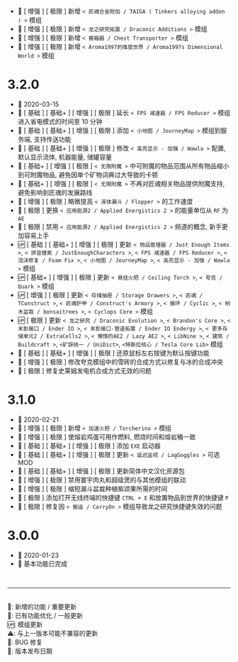   - 🌟 [ 增强 ] [ 极限 ] 新增 `< 匠魂合金附加 / TAIGA ( Tinkers alloying addon ) >` 模组
  - 🌟 [ 增强 ] [ 极限 ] 新增 `< 龙之研究拓展 / Draconic Additions >` 模组
  - 🌟 [ 增强 ] [ 极限 ] 新增 `< 搬箱器 / Chest Transporter >` 模组
  - 🌟 [ 增强 ] [ 极限 ] 新增 `< Aroma1997的维度世界 / Aroma1997s Dimensional World >` 模组

# 3.2.0
  - 📅 2020-03-15
  - 💄 [ 基础 ] [ 基础+ ] [ 增强 ] [ 极限 ] 延长 `< FPS 减速器 / FPS Reducer >` 模组进入省电模式的时间至 10 分钟
  - 💄 [ 基础 ] [ 基础+ ] [ 增强 ] [ 极限 ] 添加 `< 小地图 / JourneyMap >` 模组到服务端, 支持传送功能
  - 💄 [ 基础 ] [ 基础+ ] [ 增强 ] [ 极限 ] 修改 `< 高亮显示 - 加强 / Wawla >` 配置, 默认显示流体, 机器能量, 储罐容量
  - 💄 [ 基础+ ] [ 增强 ] [ 极限 ] `< 无限附魔 >` 中可附魔的物品范围从所有物品缩小到可附魔物品, 避免因单个矿物词典过大导致的卡顿
  - 💄 [ 基础+ ] [ 增强 ] [ 极限 ] `< 无限附魔 >` 不再对匠魂相关物品提供附魔支持, 避免影响到匠魂的发展路线
  - 💄 [ 增强 ] [ 极限 ] 略微提高 `< 液体漏斗 / Flopper >` 的工作速度
  - 💄 [ 极限 ] 更换 `< 应用能源2 / Applied Energistics 2 >` 的能量单位从 `RF` 为 `AE`
  - 💄 [ 极限 ] 禁用 `< 应用能源2 / Applied Energistics 2 >` 频道的概念, 新手更加容易上手
  - 🆙 [ 基础 ] [ 基础+ ] [ 增强 ] [ 极限 ] 更新 `< 物品管理器 / Just Enough Items >`, `< 拼音搜索 / JustEnoughCharacters >`, `< FPS 减速器 / FPS Reducer >`, `< 泡沫修复 / Foam Fix >`, `< 小地图 / JourneyMap >`, `< 高亮显示 - 加强 / Wawla >` 模组
  - 🆙 [ 基础+ ] [ 增强 ] [ 极限 ] 更新 `< 悬挂火把 / Ceiling Torch >`, `< 夸克 / Quark >` 模组
  - 🆙 [ 增强 ] [ 极限 ] 更新 `< 存储抽屉 / Storage Drawers >`, `< 匠魂 / TConstruct >`, `< 匠魂护甲 / Construct's Armory >`, `< 循环 / Cyclic >`, `< 树木盆栽 / bonsaitrees >`, `< Cyclops Core >` 模组
  - 🆙 [ 极限 ] 更新 `< 龙之研究 / Draconic Evolution >`, `< Brandon's Core >`, `< 末影接口 / Ender IO >`, `< 末影接口-管道拓展 / Ender IO Endergy >`, `< 更多存储单元2 / ExtraCells2 >`, `< 懒惰的AE2 / Lazy AE2 >`, `< LibNine >`, `< 建筑 / Buildcraft >`, `<矿辞统一 / UniDict>`, `<特斯拉核心 / Tesla Core Lib>` 模组
  - 🐞 [ 基础 ] [ 基础+ ] [ 增强 ] [ 极限 ] 还原鼠标左右按键为默认按键功能
  - 🐞 [ 增强 ] [ 极限 ] 修改夸克模组中的雪砖的合成方式以修复与冰的合成冲突
  - 🐞 [ 极限 ] 修复史莱姆发电机合成方式无效的问题

# 3.1.0
  - 📅 2020-02-21
  - 🌟 [ 增强 ] [ 极限 ] 新增 `< 加速火把 / Torcherino >` 模组
  - 🌟 [ 增强 ] [ 极限 ] 使熔岩鸡蛋可用作燃料, 燃烧时间和熔岩桶一致
  - 💄 [ 基础 ] [ 基础+ ] [ 增强 ] [ 极限 ] 添加 `EXE` 启动器
  - 💄 [ 基础 ] [ 基础+ ] [ 增强 ] [ 极限 ] 更新 `< 延迟监视 / LagGoggles >` 可选 MOD
  - 💄 [ 基础 ] [ 基础+ ] [ 增强 ] [ 极限 ] 更新简体中文汉化资源包
  - 💄 [ 增强 ] [ 极限 ] 禁用寰宇肉丸和超级煲的与其他模组的联动
  - 💄 [ 增强 ] [ 极限 ] 缩短漏斗盆栽种植紫颂果所需的时间
  - 💄 [ 极限 ] 添加打开无线终端的快捷键 `CTRL + E` 和放置物品到世界的快捷键 `P`
  - 🐞 [ 极限 ] 修复因 `< 搬运 / CarryOn >` 模组导致龙之研究快捷键失效的问题

# 3.0.0
  - 📅 2020-01-23
  - 🌟 基本功能已完成

<br>
<hr>
<br>
🌟: 新增的功能 / 重要更新<br>
💄: 已有功能优化 / 一般更新<br>
🆙: 模组更新<br>
⚠️: 与上一版本可能不兼容的更新<br>
🐞: BUG 修复<br>
📅: 版本发布日期